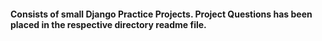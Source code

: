 #### Consists of small Django Practice Projects. Project Questions has been placed in the respective directory readme file.
